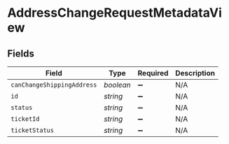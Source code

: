 # AddressChangeRequestMetadataView


## Fields

| Field                      | Type                       | Required                   | Description                |
| -------------------------- | -------------------------- | -------------------------- | -------------------------- |
| `canChangeShippingAddress` | *boolean*                  | :heavy_minus_sign:         | N/A                        |
| `id`                       | *string*                   | :heavy_minus_sign:         | N/A                        |
| `status`                   | *string*                   | :heavy_minus_sign:         | N/A                        |
| `ticketId`                 | *string*                   | :heavy_minus_sign:         | N/A                        |
| `ticketStatus`             | *string*                   | :heavy_minus_sign:         | N/A                        |